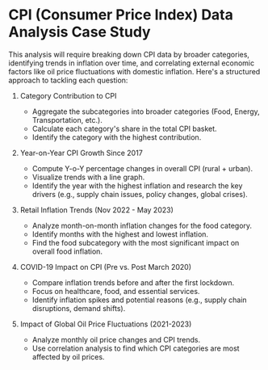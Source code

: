# CPI (Consumer Price Index) Data Analysis Case Study

This analysis will require breaking down CPI data by broader categories, identifying trends in inflation over time, and correlating external economic factors like oil price fluctuations with domestic inflation. Here's a structured approach to tackling each question:

1. Category Contribution to CPI 
   - Aggregate the subcategories into broader categories (Food, Energy, Transportation, etc.).  
   - Calculate each category's share in the total CPI basket.  
   - Identify the category with the highest contribution.

2. Year-on-Year CPI Growth Since 2017  
   - Compute Y-o-Y percentage changes in overall CPI (rural + urban).  
   - Visualize trends with a line graph.  
   - Identify the year with the highest inflation and research the key drivers (e.g., supply chain issues, policy changes, global crises).

3. Retail Inflation Trends (Nov 2022 - May 2023)  
   - Analyze month-on-month inflation changes for the food category.  
   - Identify months with the highest and lowest inflation.  
   - Find the food subcategory with the most significant impact on overall food inflation.
     
4. COVID-19 Impact on CPI (Pre vs. Post March 2020)  
   - Compare inflation trends before and after the first lockdown.  
   - Focus on healthcare, food, and essential services.  
   - Identify inflation spikes and potential reasons (e.g., supply chain disruptions, demand shifts).

5. Impact of Global Oil Price Fluctuations (2021-2023)  
   - Analyze monthly oil price changes and CPI trends.  
   - Use correlation analysis to find which CPI categories are most affected by oil prices.
